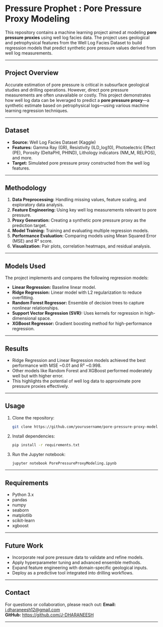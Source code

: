 # Pressure Prophet : Pore Pressure Proxy Modeling

This repository contains a machine learning project aimed at modeling **pore pressure proxies** using well log facies data. The project uses geological and petrophysical features from the Well Log Facies Dataset to build regression models that predict synthetic pore pressure values derived from well log measurements.

---

## Project Overview

Accurate estimation of pore pressure is critical in subsurface geological studies and drilling operations. However, direct pore pressure measurements are often unavailable or costly. This project demonstrates how well log data can be leveraged to predict a **pore pressure proxy**—a synthetic estimate based on petrophysical logs—using various machine learning regression techniques.

---

## Dataset

* **Source:** Well Log Facies Dataset (Kaggle)
* **Features:** Gamma Ray (GR), Resistivity (ILD\_log10), Photoelectric Effect (PE), Porosity (DeltaPHI, PHIND), Lithology indicators (NM\_M, RELPOS), and more.
* **Target:** Simulated pore pressure proxy constructed from the well log features.

---

## Methodology

1. **Data Preprocessing:** Handling missing values, feature scaling, and exploratory data analysis.
2. **Feature Engineering:** Using key well log measurements relevant to pore pressure.
3. **Proxy Generation:** Creating a synthetic pore pressure proxy as the prediction target.
4. **Model Training:** Training and evaluating multiple regression models.
5. **Performance Evaluation:** Comparing models using Mean Squared Error (MSE) and R² score.
6. **Visualization:** Pair plots, correlation heatmaps, and residual analysis.

---

## Models Used

The project implements and compares the following regression models:

* **Linear Regression:** Baseline linear model.
* **Ridge Regression:** Linear model with L2 regularization to reduce overfitting.
* **Random Forest Regressor:** Ensemble of decision trees to capture nonlinear relationships.
* **Support Vector Regression (SVR):** Uses kernels for regression in high-dimensional space.
* **XGBoost Regressor:** Gradient boosting method for high-performance regression.

---

## Results

* Ridge Regression and Linear Regression models achieved the best performance with MSE \~0.01 and R² \~0.998.
* Other models like Random Forest and XGBoost performed moderately well but with higher error.
* This highlights the potential of well log data to approximate pore pressure proxies effectively.

---

## Usage

1. Clone the repository:

   ```bash
   git clone https://github.com/yourusername/pore-pressure-proxy-modeling.git
   ```

2. Install dependencies:

   ```bash
   pip install -r requirements.txt
   ```

3. Run the Jupyter notebook:

   ```bash
   jupyter notebook PorePressureProxyModeling.ipynb
   ```

---

## Requirements

* Python 3.x
* pandas
* numpy
* seaborn
* matplotlib
* scikit-learn
* xgboost

---

## Future Work

* Incorporate real pore pressure data to validate and refine models.
* Apply hyperparameter tuning and advanced ensemble methods.
* Expand feature engineering with domain-specific geological inputs.
* Deploy as a predictive tool integrated into drilling workflows.


---

## Contact

For questions or collaboration, please reach out:
**Email:** j.dharaneesh12@gmail.com<br>
**GitHub:** https://github.com/J-DHARANEESH

---
